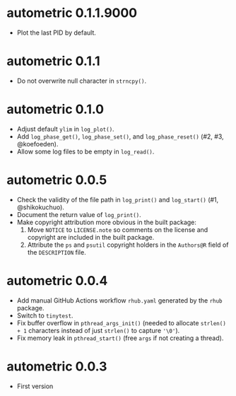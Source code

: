# autometric 0.1.1.9000

* Plot the last PID by default.

# autometric 0.1.1

* Do not overwrite null character in `strncpy()`.

# autometric 0.1.0

* Adjust default `ylim` in `log_plot()`.
* Add `log_phase_get()`, `log_phase_set()`, and `log_phase_reset()` (#2, #3, @koefoeden).
* Allow some log files to be empty in `log_read()`.

# autometric 0.0.5

* Check the validity of the file path in `log_print()` and `log_start()` (#1, @shikokuchuo).
* Document the return value of `log_print()`.
* Make copyright attribution more obvious in the built package:
    1. Move `NOTICE` to `LICENSE.note` so comments on the license and copyright are included in the built package.
    2. Attribute the `ps` and `psutil` copyright holders in the `Authors@R` field of the `DESCRIPTION` file.

# autometric 0.0.4

* Add manual GitHub Actions workflow `rhub.yaml` generated by the `rhub` package.
* Switch to `tinytest`.
* Fix buffer overflow in `pthread_args_init()` (needed to allocate `strlen() + 1` characters instead of just `strlen()` to capture `'\0'`).
* Fix memory leak in `pthread_start()` (free `args` if not creating a thread).

# autometric 0.0.3

* First version

